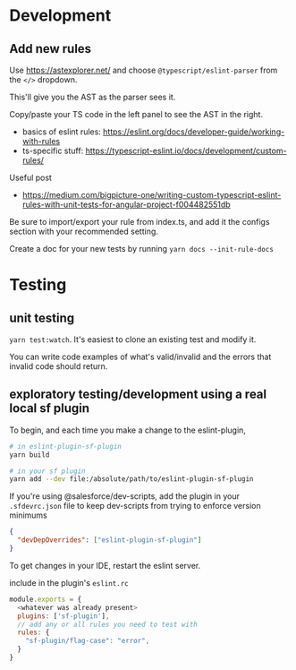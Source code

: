 # Development

## Add new rules

Use <https://astexplorer.net/> and choose `@typescript/eslint-parser` from the `</>` dropdown.

This'll give you the AST as the parser sees it.

Copy/paste your TS code in the left panel to see the AST in the right.

- basics of eslint rules: <https://eslint.org/docs/developer-guide/working-with-rules>
- ts-specific stuff: <https://typescript-eslint.io/docs/development/custom-rules/>

Useful post

- <https://medium.com/bigpicture-one/writing-custom-typescript-eslint-rules-with-unit-tests-for-angular-project-f004482551db>

Be sure to import/export your rule from index.ts, and add it the configs section with your recommended setting.

Create a doc for your new tests by running `yarn docs --init-rule-docs`

# Testing

## unit testing

`yarn test:watch`. It's easiest to clone an existing test and modify it.

You can write code examples of what's valid/invalid and the errors that invalid code should return.

## exploratory testing/development using a real local sf plugin

To begin, and each time you make a change to the eslint-plugin,

```bash
# in eslint-plugin-sf-plugin
yarn build
```

```bash
# in your sf plugin
yarn add --dev file:/absolute/path/to/eslint-plugin-sf-plugin
```

If you're using @salesforce/dev-scripts, add the plugin in your `.sfdevrc.json` file to keep dev-scripts from trying to enforce version minimums

```json
{
  "devDepOverrides": ["eslint-plugin-sf-plugin"]
}
```

To get changes in your IDE, restart the eslint server.

include in the plugin's `eslint.rc`

```js
module.exports = {
  <whatever was already present>
  plugins: ['sf-plugin'],
  // add any or all rules you need to test with
  rules: {
    "sf-plugin/flag-case": "error",
  }
}
```
